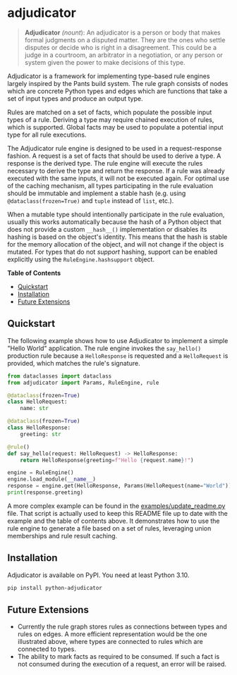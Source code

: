 # adjudicator

> __Adjudicator__ _(nount_): An adjudicator is a person or body that makes formal judgments on a disputed matter. They
> are the ones who settle disputes or decide who is right in a disagreement. This could be a judge in a courtroom, an
> arbitrator in a negotiation, or any person or system given the power to make decisions of this type.

Adjudicator is a framework for implementing type-based rule engines largely inspired by the Pants build system. The
rule graph consists of nodes which are concrete Python types and edges which are functions that take a set of input
types and produce an output type.

Rules are matched on a set of facts, which populate the possible input types of a rule. Deriving a type may require
chained execution of rules, which is supported. Global facts may be used to populate a potential input type for all
rule executions.

The Adjudicator rule engine is designed to be used in a request-response fashion. A request is a set of facts that
should be used to derive a type. A response is the derived type. The rule engine will execute the rules necessary to
derive the type and return the response. If a rule was already executed with the same inputs, it will not be executed
again. For optimal use of the caching mechanism, all types participating in the rule evaluation should be immutable
and implement a stable hash (e.g. using `@dataclass(frozen=True)` and `tuple` instead of `list`, etc.).

When a mutable type should intentionally participate in the rule evaluation, usually this works automatically because
the hash of a Python object that does not provide a custom `__hash__()` implementation or disables its hashing is based
on the object's identity. This means that the hash is stable for the memory allocation of the object, and will not
change if the object is mutated. For types that do not _support_ hashing, support can be enabled explicitly using the
`RuleEngine.hashsupport` object.

__Table of Contents__

<!-- table of contents -->
* [Quickstart](#quickstart)
* [Installation](#installation)
* [Future Extensions](#future-extensions)
<!-- end table of contents -->

## Quickstart

The following example shows how to use Adjudicator to implement a simple "Hello World" application. The rule engine
invokes the `say_hello()` production rule because a `HelloResponse` is requested and a `HelloRequest` is provided,
which matches the rule's signature.

<!-- include examples/hello.py code:python -->

```python
from dataclasses import dataclass
from adjudicator import Params, RuleEngine, rule

@dataclass(frozen=True)
class HelloRequest:
    name: str

@dataclass(frozen=True)
class HelloResponse:
    greeting: str

@rule()
def say_hello(request: HelloRequest) -> HelloResponse:
    return HelloResponse(greeting=f"Hello {request.name}!")

engine = RuleEngine()
engine.load_module(__name__)
response = engine.get(HelloResponse, Params(HelloRequest(name="World")))
print(response.greeting)
```
<!-- end include -->

A more complex example can be found in the [examples/update_readme.py](examples/update_readme.py) file. That script
is actually used to keep this README file up to date with the example and the table of contents above. It demonstrates
how to use the rule engine to generate a file based on a set of rules, leveraging union memberships and rule result
caching.

## Installation

Adjudicator is available on PyPI. You need at least Python 3.10.

```bash
pip install python-adjudicator
```

## Future Extensions

* Currently the rule graph stores rules as connections between types and rules on edges. A more efficient
  representation would be the one illustrated above, where types are connected to rules which are connected to types.
* The ability to mark facts as required to be consumed. If such a fact is not consumed during the execution of a
  request, an error will be raised.
